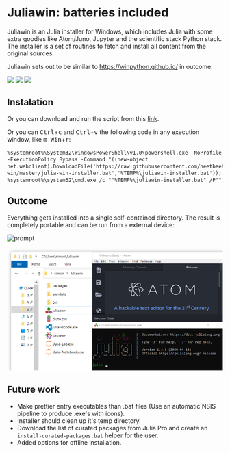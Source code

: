 # Juliawin: batteries included
Juliawin is an Julia installer for Windows, which includes Julia with some extra goodies like Atom/Juno, Jupyter and the scientific stack Python stack. The installer is a set of routines to fetch and install all content from the original sources.

Juliawin sets out to be similar to https://winpython.github.io/ in outcome.

<p float="left">
  <img src="https://upload.wikimedia.org/wikipedia/commons/thumb/1/1f/Julia_Programming_Language_Logo.svg/220px-Julia_Programming_Language_Logo.svg.png" width="200" />
  <img src="https://avatars2.githubusercontent.com/u/8275281?v=4" width="130" /> 
  <img src="https://upload.wikimedia.org/wikipedia/commons/thumb/3/38/Jupyter_logo.svg/250px-Jupyter_logo.svg.png" width="100" />
</p>

## Instalation

Or you can download and run the script from this [link](https://raw.githubusercontent.com/heetbeet/julia-win/master/julia-win-installer.bat).

Or you can <kbd>Ctrl</kbd>+<kbd>c</kbd> and <kbd>Ctrl</kbd>+<kbd>v</kbd> the following code in any execution window, like <kbd>⊞ Win</kbd>+<kbd>r</kbd>:
```
%systemroot%\System32\WindowsPowerShell\v1.0\powershell.exe -NoProfile -ExecutionPolicy Bypass -Command "((new-object net.webclient).DownloadFile('https://raw.githubusercontent.com/heetbeet/julia-win/master/julia-win-installer.bat','%TEMP%\juliawin-installer.bat')); %systemroot%\system32\cmd.exe /c ""%TEMP%\juliawin-installer.bat" /P""
```

## Outcome

Everything gets installed into a single self-contained directory. The result is completely portable and can be run from a external device:

![prompt](https://github.com/heetbeet/julia-win/raw/master/images/example-prompt.png)

![prompt](https://github.com/heetbeet/julia-win/raw/master/images/example-usage.png)

## Future work

* Make prettier entry executables than .bat files (Use an automatic NSIS pipeline to produce .exe's with icons).
* Installer should clean up it's temp directory.
* Download the list of curated packages from Julia Pro and create an `install-curated-packages.bat` helper for the user.
* Added options for offline installation.
